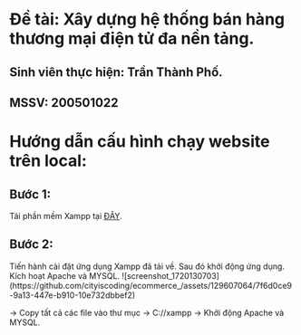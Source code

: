 <h1> Đề tài: Xây dựng hệ thống bán hàng thương mại điện tử đa nền tảng. </h1>
<h2> Sinh viên thực hiện: Trần Thành Phố.  </h2>
<h2> MSSV: 200501022 </h2>
<h1>Hướng dẫn cấu hình chạy website trên local: </h1> 
<h2>Bước 1: </h2> 
<p>Tải phần mềm Xampp tại <a href="https://www.apachefriends.org/download.html" target="_blank">ĐÂY</a>.</p>

<h2>Bước 2: </h2> Tiến hành cài đặt ứng dụng Xampp đã tải về. Sau đó khởi động ứng dụng. Kích hoạt Apache và MYSQL.
![screenshot_1720130703](https://github.com/cityiscoding/ecommerce_/assets/129607064/7f6d0ce9-9a13-447e-b910-10e732dbbef2)



-> Copy tất cả các file vào thư mục -> C://xampp -> Khởi động Apache và MYSQL.



